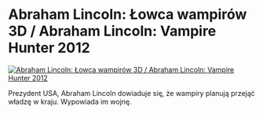 Abraham Lincoln: Łowca wampirów 3D / Abraham Lincoln: Vampire Hunter 2012 
=============
[![Abraham Lincoln: Łowca wampirów 3D / Abraham Lincoln: Vampire Hunter 2012 ](http://vidos.pl/images/player.gif)](http://vidos.pl/abraham-lincoln-owca-wampirow-3d-abraham-lincoln-vampire-hunter-2012)

 Prezydent USA, Abraham Lincoln dowiaduje się, że wampiry planują przejąć władzę w kraju. Wypowiada im wojnę.
